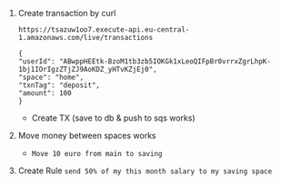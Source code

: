 1. Create transaction by curl

	`https://tsazuw1oo7.execute-api.eu-central-1.amazonaws.com/live/transactions`

	```
	{
	"userId": "ABwppHEEtk-BzoM1tb3zb5IOKGk1xLeoQIFpBr0vrrxZgrLhpK-1bj1IOrIgzZTjZJ9AoKDZ_yHTvKZjEj0",
	"space": "home",
	"txnTag": "deposit",
	"amount": 100
	}
	```
	- Create TX (save to db & push to sqs works)	

2. Move money between spaces works
	- `Move 10 euro from main to saving`

3. Create Rule
	`send 50% of my this month salary to my saving space`

